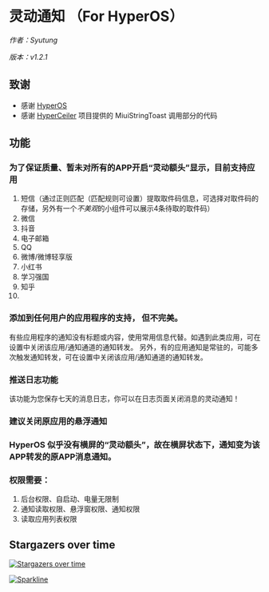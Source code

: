 # 灵动通知 （For HyperOS）

_作者：Syutung_

_版本：v1.2.1_

## 致谢
- 感谢 [HyperOS]('https://hyperos.mi.com/')
- 感谢 [HyperCeiler]('https://github.com/ReChronoRain/HyperCeiler') 项目提供的 MiuiStringToast 调用部分的代码

## 功能
### 为了保证质量、暂未对所有的APP开启“灵动额头”显示，目前支持应用
1. 短信（通过正则匹配（匹配规则可设置）提取取件码信息，可选择对取件码的存储，另外有一个*不美观*的小组件可以展示4条待取的取件码）
2. 微信
3. 抖音
4. 电子邮箱
5. QQ
6. 微博/微博轻享版
7. 小红书
8. 学习强国
9. 知乎 
10. 
### 添加到任何用户的应用程序的支持， 但不完美。
有些应用程序的通知没有标题或内容，使用常用信息代替。如遇到此类应用，可在设置中关闭该应用/通知通道的通知转发。
另外，有的应用通知是常驻的，可能多次触发通知转发，可在设置中关闭该应用/通知通道的通知转发。

### 推送日志功能
该功能为您保存七天的消息日志，你可以在日志页面关闭消息的灵动通知！

### 建议关闭原应用的悬浮通知
### HyperOS 似乎没有横屏的“灵动额头”，故在横屏状态下，通知变为该APP转发的原APP消息通知。
### 权限需要：
1. 后台权限、自启动、电量无限制
2. 通知读取权限、悬浮窗权限、通知权限
3. 读取应用列表权限

## Stargazers over time
[![Stargazers over time](https://starchart.cc/trueWangSyutung/Dynamic-Notification-for-HyperOS.svg?variant=adaptive)](https://starchart.cc/trueWangSyutung/Dynamic-Notification-for-HyperOS)

[![Sparkline](https://stars.medv.io/trueWangSyutung/Dynamic-Notification-for-HyperOS.svg)](https://stars.medv.io/trueWangSyutung/Dynamic-Notification-for-HyperOS)
